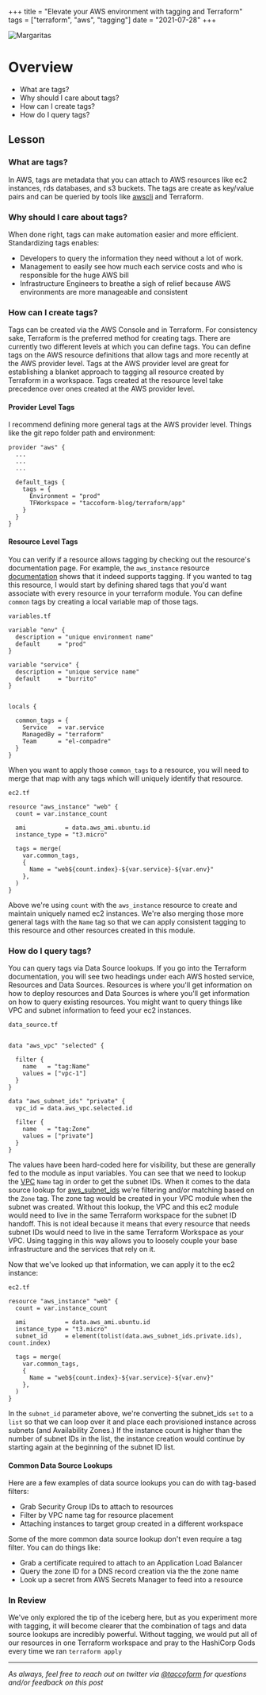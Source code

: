 +++
title =  "Elevate your AWS environment with tagging and Terraform"
tags = ["terraform", "aws", "tagging"]
date = "2021-07-28"
+++


![Margaritas](https://taccoform-blog.sfo2.digitaloceanspaces.com/static/post/tfg_p2/header.jpg)


# Overview

* What are tags? 
* Why should I care about tags? 
* How can I create tags? 
* How do I query tags?  


## Lesson

### What are tags?

In AWS, tags are metadata that you can attach to AWS resources like ec2 instances, rds databases, and s3 buckets. The tags are create as key/value pairs and can be queried by tools like [awscli](https://aws.amazon.com/cli/) and Terraform. 

### Why should I care about tags?

When done right, tags can make automation easier and more efficient. Standardizing tags enables:
* Developers to query the information they need without a lot of work. 
* Management to easily see how much each service costs and who is responsible for the huge AWS bill
* Infrastructure Engineers to breathe a sigh of relief because AWS environments are more manageable and consistent 

### How can I create tags? 

Tags can be created via the AWS Console and in Terraform. For consistency sake, Terraform is the preferred method for creating tags. There are currently two different levels at which you can define tags. You can define tags on the AWS resource definitions that allow tags and more recently at the AWS provider level. Tags at the AWS provider level are great for establishing a blanket approach to tagging all resource created by Terraform in a workspace. Tags created at the resource level take precedence over ones created at the AWS provider level.  

#### Provider Level Tags

I recommend defining more general tags at the AWS provider level. Things like the git repo folder path and environment:

```hcl
provider "aws" {
  ...
  ...
  ...

  default_tags {
    tags = {
      Environment = "prod"
      TFWorkspace = "taccoform-blog/terraform/app"
    }
  }
}
```


#### Resource Level Tags

You can verify if a resource allows tagging by checking out the resource's documentation page. For example, the `aws_instance` resource [documentation](https://registry.terraform.io/providers/hashicorp/aws/latest/docs/resources/instance#tags) shows that it indeed supports tagging. If you wanted to tag this resource, I would start by defining shared tags that you'd want associate with every resource in your terraform module. You can define `common` tags by creating a local variable map of those tags.

`variables.tf`
```hcl
variable "env" {
  description = "unique environment name"
  default     = "prod"
}

variable "service" {
  description = "unique service name"
  default     = "burrito"
}


locals {

  common_tags = {
    Service   = var.service
    ManagedBy = "terraform"
    Team      = "el-compadre"
  }
}
```

When you want to apply those `common_tags` to a resource, you will need to merge that map with any tags which will uniquely identify that resource.


`ec2.tf`
```hcl
resource "aws_instance" "web" {
  count = var.instance_count

  ami           = data.aws_ami.ubuntu.id
  instance_type = "t3.micro"

  tags = merge(
    var.common_tags,
    {
      Name = "web${count.index}-${var.service}-${var.env}"
    },
  )
}
```
Above we're using `count` with the `aws_instance` resource to create and maintain uniquely named ec2 instances. We're also merging those more general tags with the `Name` tag so that we can apply consistent tagging to this resource and other resources created in this module.



### How do I query tags?

You can query tags via Data Source lookups. If you go into the Terraform documentation, you will see two headings under each AWS hosted service, Resources and Data Sources. Resources is where you'll get information on how to deploy resources and Data Sources is where you'll get information on how to query existing resources. You might want to query things like VPC and subnet information to feed your ec2 instances. 

`data_source.tf`
```hcl

data "aws_vpc" "selected" {
  
  filter {
    name   = "tag:Name"
    values = ["vpc-1"] 
  }
}

data "aws_subnet_ids" "private" {
  vpc_id = data.aws_vpc.selected.id

  filter {
    name   = "tag:Zone"
    values = ["private"]
  }
}
```

The values have been hard-coded here for visibility, but these are generally fed to the module as input variables. You can see that we need to lookup the [VPC](https://registry.terraform.io/providers/hashicorp/aws/latest/docs/data-sources/vpc) `Name` tag in order to get the subnet IDs. When it comes to the data source lookup for [aws_subnet_ids](https://registry.terraform.io/providers/hashicorp/aws/latest/docs/data-sources/subnet_ids) we're filtering and/or matching based on the `Zone` tag. The zone tag would be created in your VPC module when the subnet was created. Without this lookup, the VPC and this ec2 module would need to live in the same Terraform workspace for the subnet ID handoff. This is not ideal because it means that every resource that needs subnet IDs would need to live in the same Terraform Workspace as your VPC. Using tagging in this way allows you to loosely couple your base infrastructure and the services that rely on it. 

Now that we've looked up that information, we can apply it to the ec2 instance:

`ec2.tf`
```hcl
resource "aws_instance" "web" {
  count = var.instance_count

  ami           = data.aws_ami.ubuntu.id
  instance_type = "t3.micro"
  subnet_id     = element(tolist(data.aws_subnet_ids.private.ids), count.index)

  tags = merge(
    var.common_tags,
    {
      Name = "web${count.index}-${var.service}-${var.env}"
    },
  )
}
```
In the `subnet_id` parameter above, we're converting the subnet_ids `set` to a `list` so that we can loop over it and place each provisioned instance across subnets (and Availability Zones.) If the instance count is higher than the number of subnet IDs in the list, the instance creation would continue by starting again at the beginning of the subnet ID list. 

#### Common Data Source Lookups 

Here are a few examples of data source lookups you can do with tag-based filters:
* Grab Security Group IDs to attach to resources
* Filter by VPC name tag for resource placement
* Attaching instances to target group created in a different workspace 

Some of the more common data source lookup don't even require a tag filter. You can do things like: 

* Grab a certificate required to attach to an Application Load Balancer
* Query the zone ID for a DNS record creation via the the zone name 
* Look up a secret from AWS Secrets Manager to feed into a resource 

### In Review


We've only explored the tip of the iceberg here, but as you experiment more with tagging, it will become clearer that the combination of tags and data source lookups are incredibly powerful. Without tagging, we would put all of our resources in one Terraform workspace and pray to the HashiCorp Gods every time we ran `terraform apply`


---
_As always, feel free to reach out on twitter via [@taccoform](https://twitter.com/taccoform) for questions and/or feedback on this post_
